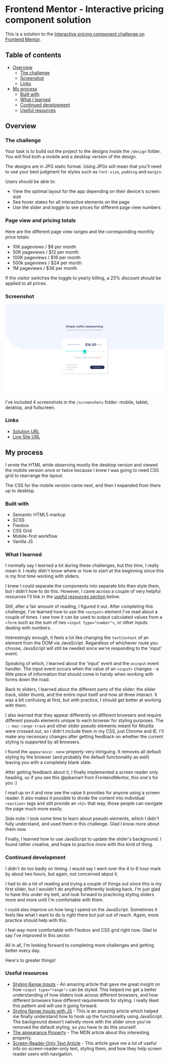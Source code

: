 # Frontend Mentor - Interactive pricing component solution

This is a solution to the [Interactive pricing component challenge on Frontend Mentor](https://www.frontendmentor.io/challenges/interactive-pricing-component-t0m8PIyY8). 

## Table of contents

- [Overview](#overview)
  - [The challenge](#the-challenge)
  - [Screenshot](#screenshot)
  - [Links](#links)
- [My process](#my-process)
  - [Built with](#built-with)
  - [What I learned](#what-i-learned)
  - [Continued development](#continued-development)
  - [Useful resources](#useful-resources)

## Overview

### The challenge

Your task is to build out the project to the designs inside the `/design` folder. You will find both a mobile and a desktop version of the design. 

The designs are in JPG static format. Using JPGs will mean that you'll need to use your best judgment for styles such as `font-size`, `padding` and `margin`. 

Users should be able to:

- View the optimal layout for the app depending on their device's screen size
- See hover states for all interactive elements on the page
- Use the slider and toggle to see prices for different page view numbers

### Page view and pricing totals

Here are the different page view ranges and the corresponding monthly price totals:

- 10K pageviews / $8 per month
- 50K pageviews / $12 per month
- 100K pageviews / $16 per month
- 500k pageviews / $24 per month
- 1M pageviews / $36 per month

If the visitor switches the toggle to yearly billing, a 25% discount should be applied to all prices.

### Screenshot

![](./dist/screenshots/interactive-pricing-component-fullscreen.png)

I've included 4 screenshots in the `/screenshots` folder: mobile, tablet, desktop, and fullscreen.

### Links

- [Solution URL](https://www.frontendmentor.io/solutions/mobilefirst-using-vanilla-js-flexbox-bem-and-css-grid-Gp55YDxNE)
- [Live Site URL](https://victor-nyagudi.github.io/interactive-pricing-component/)

## My process

I wrote the HTML while observing mostly the desktop version and viewed the mobile version once or twice because
I knew I was going to need CSS grid to rearrange the layout. 

The CSS for the mobile version came next, and then I expanded from there up to desktop. 

### Built with

- Semantic HTML5 markup
- SCSS
- Flexbox
- CSS Grid
- Mobile-first workflow
- Vanilla JS

### What I learned

I normally say I learned a lot during these challenges, but this time, I really mean it. I really didn't know where or
how to start at the beginning since this is my first time working with sliders. 

I knew I could separate the components into separate bits then style them, but I didn't how to do this. However, I came across a couple of very helpful resources I'll link in the [useful resources section](#useful-resources) below. 

Still, after a fair amount of reading, I figured it out. After completing this challenge, I've learned how to use the
`<output>` element I've read about a couple of times. I see how it can be used to output calculated values from a `<form`
such as the sum of two `<input type="number">`, or other inputs dealing with numbers.

Interestingly enough, it feels a lot like changing the `textContent` of an element from the DOM via JavaScript. 
Regardless of whichever route you choose, JavaScript will still be needed since we're responding to the 'input' event.

Speaking of which, I learned about the 'input' event and the `oninput` event handler. The input event occurs when the
value of an `<input>` changes - a little piece of information that should come in handy when working with forms down 
the road. 

Back to sliders, I learned about the different parts of the slider: the slider track, slider thumb, and the entire 
input itself and how all three interact. It was a bit confusing at first, but with practice, I should get better at 
working with them.

I also learned that they appear differently on different browsers and require different pseudo elements unique to each
browser for styling purposes. The `::-moz-range-track` and other slider pseudo elements meant for Mozilla were crossed
out, so I didn't include them in my CSS, just Chrome and IE. I'll make any necessary changes after getting feedback on
whether the current styling is supported by all browsers.

I found the `appearance: none` property very intriguing. It removes all default styling by the browser (and probably
the default functionality as well) leaving you with a completely blank slate.

After getting feedback about it, I finally implemented a screen reader only heading, so if you see this @pikamart from
FrontendMentor, this one's for you :)

I read up on it and now see the value it provides for anyone using a screen reader. It also makes it possible to divide the content into individual `<section>` tags and still provide an `<h2>` that way, those people can navigate the page much more easily. 

Side note: I took some time to learn about pseudo elements, which I didn't fully understand, and used them in
this challenge. Glad I know more about them now. 

Finally, I learned how to use JavaScript to update the slider's background. I found rather creative, and hope to practice
more with this kind of thing.

### Continued development

I didn't do too badly on timing. I would say I went over the 4 to 6 hour mark by about two hours, but again, not concerned abput it. 

I had to do a lot of reading and trying a couple of things out since this is my first slider, but I wouldn't do anything
differently looking back. I'm just glad to have this under my belt, and look forward to practicing styling sliders more
and more until I'm comfortable with them. 

I could also improve on how long I spend on the JavaScript. Sometimes it feels like what I want to do is right there
but just out of reach. Again, more practice should help with this. 

I feel way more comfortable with Flexbox and CSS grid right now. Glad to say I've improved in this sector. 

All in all, I'm looking forward to completing more challenges and getting better every day.

Here's to greater things! 

### Useful resources

- [Styling Range Inputs](https://css-tricks.com/styling-cross-browser-compatible-range-inputs-css/) - An amazing article that gave me great insight on how `<input type="range">` can be styled. This helped me get a better understanding of how sliders look across different browsers, and how different browsers have different requirements for styling. I really liked this pattern and will use it going forward.
- [Styling Range Inputs with JS](https://tippingpoint.dev/style-range-input-css) - This is an amazing article which helped me finally understand how to hook up the functionality using JavaScript. The background doesn't natively move with the slider once you've removed the default styling, so you have to do this yourself.
- [The appearance Property](https://developer.mozilla.org/en-US/docs/Web/CSS/appearance) - The MDN article about this interesting property.
- [Screen-Reader-Only Text Article](https://accessible360.com/accessible360-blog/use-aria-label-screen-reader-text/) - This article gave me a lot of useful info on screen-reader-only text, styling them, and how they help screen reader users with navigation. 
